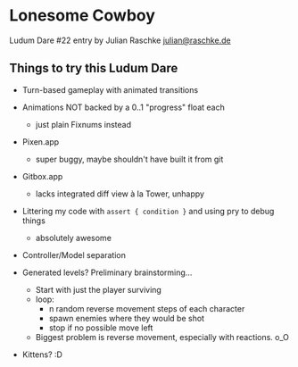 # Lonesome Cowboy

Ludum Dare #22 entry by Julian Raschke <julian@raschke.de>

## Things to try this Ludum Dare

- Turn-based gameplay with animated transitions
- Animations NOT backed by a 0..1 "progress" float each
  - just plain Fixnums instead
- Pixen.app
  - super buggy, maybe shouldn't have built it from git
- Gitbox.app
  - lacks integrated diff view à la Tower, unhappy
- Littering my code with `assert { condition }` and using pry to debug things
  - absolutely awesome
- Controller/Model separation
- Generated levels? Preliminary brainstorming...
    - Start with just the player surviving
    - loop:
        - n random reverse movement steps of each character
        - spawn enemies where they would be shot
        - stop if no possible move left
    - Biggest problem is reverse movement, especially with reactions. o_O

- Kittens? :D
